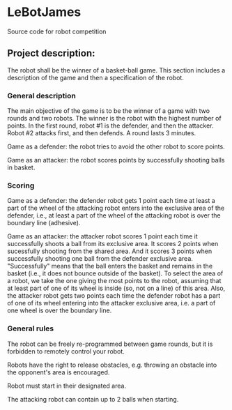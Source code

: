 # LeBotJames
 Source code for robot competition

## Project description:
The robot shall be the winner of a basket-ball game. This section includes a description of the game and then a specification of the robot.

### General description
The main objective of the game is to be the winner of a game with two rounds and two robots. The winner is the robot with the highest number of points. In the first round, robot #1 is the defender, and then the attacker. Robot #2 attacks first, and then defends. A round lasts 3 minutes.

Game as a defender: the robot tries to avoid the other robot to score points.

Game as an attacker: the robot scores points by successfully shooting balls in basket.

### Scoring
Game as a defender: the defender robot gets 1 point each time at least a part of the wheel of the attacking robot enters into the exclusive area of the defender, i.e., at least a part of the wheel of the attacking robot is over the boundary line (adhesive).

Game as an attacker: the attacker robot scores 1 point each time it successfully shoots a ball from its exclusive area. It scores 2 points when sucessfully shooting from the shared area. And it scores 3 points when successfully shooting one ball from the defender exclusive area. "Successfully" means that the ball enters the basket and remains in the basket (i.e., it does not bounce outside of the basket). To select the area of a robot, we take the one giving the most points to the robot, assuming that at least part of one of its wheel is inside (so, not on a line) of this area. Also, the attacker robot gets two points each time the defender robot has a part of one of its wheel entering into the attacker exclusive area, i.e. a part of one wheel is over the boundary line.

### General rules
The robot can be freely re-programmed between game rounds, but it is forbidden to remotely control your robot.

Robots have the right to release obstacles, e.g. throwing an obstacle into the opponent's area is encouraged.

Robot must start in their designated area.

The attacking robot can contain up to 2 balls when starting.